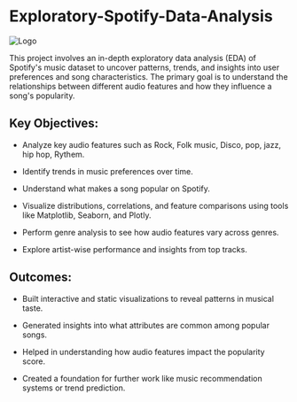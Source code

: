 
# Exploratory-Spotify-Data-Analysis

![Logo](https://media-hosting.imagekit.io/87fd06c22ac34573/screenshot_1744274775303.png?Expires=1838882776&Key-Pair-Id=K2ZIVPTIP2VGHC&Signature=pA2yc361L1QdqsrEyHU2kSfHWp6X0PICuuETxNNyRFKN1hdAqIz1mNVmRvM8qMh20O6oGnr6N7PuIu3aBwUO45VzJgGzvvqXmKKGWXDhVadBktvDDcxGAjYZQEYSyD-hfw4ZTuKdCt9C5jMCNhsDmt1XEWfR9MabH4OONJnQ6U8x~q0kQIp0gfeTwHQLnUr4QAhtEkL7zBwqC1cA2YI0Ra4y~-pV2W18dRAxGKuUArwvCVZX4Z~O9JuFnAe5HQRt8mA7opl-fDQHncdhRqgEmFMwwRb8mX9Zk7vgfZYHO7VC1QrcmaQId7Q6fVNebvgEEqPWSfMCYuUpG25FtzpJtQ__)

This project involves an in-depth exploratory data analysis (EDA) of Spotify's music dataset to uncover patterns, trends, and insights into user preferences and song characteristics. The primary goal is to understand the relationships between different audio features and how they influence a song's popularity.


## Key Objectives:

 - Analyze key audio features such as Rock, Folk music, Disco, pop, jazz, hip hop, Rythem.

 - Identify trends in music preferences over time.

 - Understand what makes a song popular on Spotify.

 - Visualize distributions, correlations, and feature comparisons using tools like Matplotlib, Seaborn, and Plotly.

 - Perform genre analysis to see how audio features vary across genres.

 - Explore artist-wise performance and insights from top tracks.




## Outcomes:

 - Built interactive and static visualizations to reveal patterns in musical taste.

 - Generated insights into what attributes are common among popular songs.

 - Helped in understanding how audio features impact the popularity score.

 - Created a foundation for further work like music recommendation systems or trend prediction.
